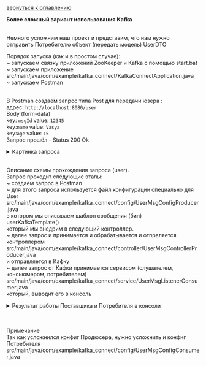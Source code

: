 <a href="/README.md">вернуться к оглавлению</a>

<b>Более сложный вариант использования Kafka</b> <br><br>

Немного усложним наш проект и представим, что нам нужно <br>
отправить Потребителю объект (передать модель) UserDTO<br>

Порядок запуска (как и в простом случае):<br>
~ запускаем связку приложений ZooKeeper и Kafka c помощью start.bat<br>
~ запускаем приложение<br>
src/main/java/com/example/kafka_connect/KafkaConnectApplication.java<br>
~ запускаем Postman<br><br>

В Postman создаем запрос типа Post для передачи юзера :<br>
адрес: `http://localhost:8080/user` <br>
Body (form-data) <br>
key: `msgId` value: `12345`<br>
key:`name` value: `Vasya`<br>
key:`age` value: `15`<br>
Запрос прошёл - Status 200 Ok
<details>
<summary>Картинка запроса</summary>
<img src="postman.png" alt="" />
</details> <br>

Описание схемы прохождения запроса (user). <br>
Запрос проходит следующие этапы: <br>
~ создаем запрос в Postman<br>
~ для этого запроса используется файл конфигурации специально для User<br>
src/main/java/com/example/kafka_connect/config/UserMsgConfigProducer.java<br>
в котором мы описываем шаблон сообщения (бин)<br>
userKafkaTemplate() <br>
который мы внедрим в следующий контроллер. <br>
~ далее запрос и принимается и обрабатывается и отпраляется контроллером <br>
src/main/java/com/example/kafka_connect/controller/UserMsgControllerProducer.java <br>
и отправляется в Кафку <br>
~ далее запрос от Кафки принимается сервисом (слушателем, консьюмером, потребителем)<br>
src/main/java/com/example/kafka_connect/service/UserMsgListenerConsumer.java<br>
который, выводит его в консоль
<details>
<summary>Результат работы Поставщика и Потребителя в консоли</summary>
<img src="console.png" alt=""/>
</details> <br><br>

Примечание<br> 
Так как усложнился конфиг Продюсера, нужно усложнить и конфиг Потребителя <br>
src/main/java/com/example/kafka_connect/config/UserMsgConfigConsumer.java<br>